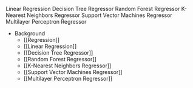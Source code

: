 Linear Regression
Decision Tree Regressor
Random Forest Regressor
K-Nearest Neighbors Regressor
Support Vector Machines Regressor
Multilayer Perceptron Regressor

- Background
	- [[Regression]]
	- [[Linear Regression]]
	- [[Decision Tree Regressor]]
	- [[Random Forest Regressor]]
	- [[K-Nearest Neighbors Regressor]]
	- [[Support Vector Machines Regressor]]
	- [[Multilayer Perceptron Regressor]]
